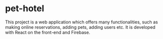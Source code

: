 # pet-hotel
This project is a web application which offers many functionalities, 
such as making online reservations, adding pets, adding users etc. 
It is developed with React on the front-end and Firebase.
